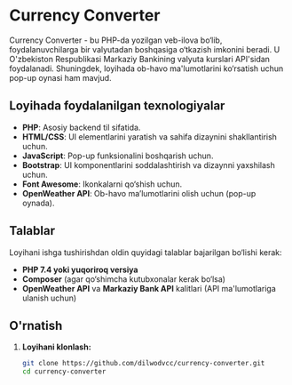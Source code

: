 # Currency Converter

Currency Converter - bu PHP-da yozilgan veb-ilova bo‘lib, foydalanuvchilarga bir valyutadan boshqasiga o‘tkazish imkonini beradi. U O'zbekiston Respublikasi Markaziy Bankining valyuta kurslari API'sidan foydalanadi. Shuningdek, loyihada ob-havo ma'lumotlarini ko‘rsatish uchun pop-up oynasi ham mavjud.

## Loyihada foydalanilgan texnologiyalar

- **PHP**: Asosiy backend til sifatida.
- **HTML/CSS**: UI elementlarini yaratish va sahifa dizaynini shakllantirish uchun.
- **JavaScript**: Pop-up funksionalini boshqarish uchun.
- **Bootstrap**: UI komponentlarini soddalashtirish va dizaynni yaxshilash uchun.
- **Font Awesome**: Ikonkalarni qo‘shish uchun.
- **OpenWeather API**: Ob-havo ma’lumotlarini olish uchun (pop-up oynada).
  
## Talablar

Loyihani ishga tushirishdan oldin quyidagi talablar bajarilgan bo‘lishi kerak:

- **PHP 7.4 yoki yuqoriroq versiya**
- **Composer** (agar qo‘shimcha kutubxonalar kerak bo‘lsa)
- **OpenWeather API** va **Markaziy Bank API** kalitlari (API ma'lumotlariga ulanish uchun)

## O'rnatish

1. **Loyihani klonlash:**
   ```bash
   git clone https://github.com/dilwodvcc/currency-converter.git
   cd currency-converter
